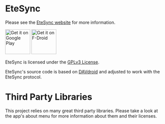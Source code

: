 EteSync
=======

Please see the [EteSync website](https://www.etesync.com) for more information.

[<img src="https://play.google.com/intl/en_us/badges/images/generic/en_badge_web_generic.png"
      alt="Get it on Google Play" 
      height="80" />](https://play.google.com/store/apps/details?id=com.etesync.syncadapter)
[<img src="https://f-droid.org/badge/get-it-on.png"
      alt="Get it on F-Droid"
      height="80" />](https://f-droid.org/app/com.etesync.syncadapter)

EteSync is licensed under the [GPLv3 License](LICENSE).

EteSync's source code is based on [DAVdroid](https://davdroid.bitfire.at) and adjusted to work
with the EteSync protocol.

Third Party Libraries
=====================

This project relies on many great third party libraries. Please take a look at the
app's about menu for more information about them and their licenses.
